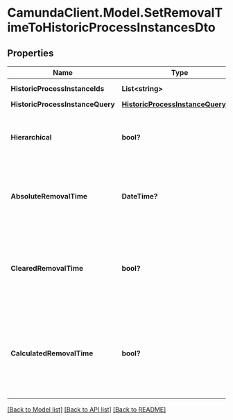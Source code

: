 # CamundaClient.Model.SetRemovalTimeToHistoricProcessInstancesDto
## Properties

Name | Type | Description | Notes
------------ | ------------- | ------------- | -------------
**HistoricProcessInstanceIds** | **List&lt;string&gt;** | The id of the process instance. | [optional] 
**HistoricProcessInstanceQuery** | [**HistoricProcessInstanceQueryDto**](HistoricProcessInstanceQueryDto.md) |  | [optional] 
**Hierarchical** | **bool?** | Sets the removal time to all historic process instances in the hierarchy. Value may only be &#x60;true&#x60;, as &#x60;false&#x60; is the default behavior. | [optional] 
**AbsoluteRemovalTime** | **DateTime?** | The date for which the instances shall be removed. Value may not be &#x60;null&#x60;.  **Note:** Cannot be set in conjunction with &#x60;clearedRemovalTime&#x60; or &#x60;calculatedRemovalTime&#x60;. | [optional] 
**ClearedRemovalTime** | **bool?** | Sets the removal time to &#x60;null&#x60;. Value may only be &#x60;true&#x60;, as &#x60;false&#x60; is the default behavior.  **Note:** Cannot be set in conjunction with &#x60;absoluteRemovalTime&#x60; or &#x60;calculatedRemovalTime&#x60;. | [optional] 
**CalculatedRemovalTime** | **bool?** | The removal time is calculated based on the engine&#39;s configuration settings. Value may only be &#x60;true&#x60;, as &#x60;false&#x60; is the default behavior.  **Note:** Cannot be set in conjunction with &#x60;absoluteRemovalTime&#x60; or &#x60;clearedRemovalTime&#x60;. | [optional] 

[[Back to Model list]](../README.md#documentation-for-models) [[Back to API list]](../README.md#documentation-for-api-endpoints) [[Back to README]](../README.md)

